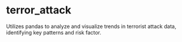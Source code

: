 # terror_attack
Utilizes pandas to analyze and visualize trends in terrorist attack data, identifying key patterns and risk factor.

